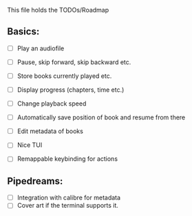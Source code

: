 This file holds the TODOs/Roadmap

## Basics:
- [ ] Play an audiofile
- [ ] Pause, skip forward, skip backward etc.
- [ ] Store books currently played etc.
- [ ] Display progress (chapters, time etc.)
- [ ] Change playback speed
- [ ] Automatically save position of book and resume from there
- [ ] Edit metadata of books
- [ ] Nice TUI
- [ ] Remappable keybinding for actions



## Pipedreams:
- [ ] Integration with calibre for metadata
- [ ] Cover art if the terminal supports it.
